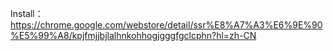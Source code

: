 Install：https://chrome.google.com/webstore/detail/ssr%E8%A7%A3%E6%9E%90%E5%99%A8/kpjfmjjbjlalhnkohhogjgggfgclcphn?hl=zh-CN
